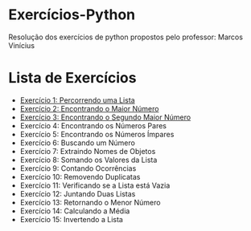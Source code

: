 # Exercícios-Python
Resolução dos exercícios de python propostos pelo professor: Marcos Vinícius

# Lista de Exercícios

- [Exercício 1: Percorrendo uma Lista](Percorrendo_uma_Lista.py)
- [Exercício 2: Encontrando o Maior Número](Encontrando_o_Maior_Número.py)
- [Exercício 3: Encontrando o Segundo Maior Número](Encontrando_o_Segundo_Maior_Número.py)
- Exercício 4: Encontrando os Números Pares
- Exercício 5: Encontrando os Números Ímpares
- Exercício 6: Buscando um Número
- Exercício 7: Extraindo Nomes de Objetos
- Exercício 8: Somando os Valores da Lista
- Exercício 9: Contando Ocorrências
- Exercício 10: Removendo Duplicatas
- Exercício 11: Verificando se a Lista está Vazia
- Exercício 12: Juntando Duas Listas
- Exercício 13: Retornando o Menor Número
- Exercício 14: Calculando a Média
- Exercício 15: Invertendo a Lista
